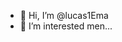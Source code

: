 - 👋 Hi, I’m @lucas1Ema
- 👀 I’m interested men...

<!---
lucas1Ema/lucas1Ema is a ✨ special ✨ repository because its `README.md` (this file) appears on your GitHub profile.
You can click the Preview link to take a look at your changes.
--->
